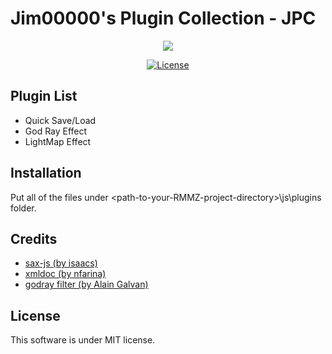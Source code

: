 # Jim00000's Plugin Collection - JPC

<div>
    <p align="center">
        <img src="https://steamcdn-a.akamaihd.net/steam/apps/1096900/header.jpg?t=1599085057">
    </p>
    <p align="center">
        <a href="https://github.com/Jim00000/RMMZ-Plugin-Collection/blob/master/LICENSE">
            <img src="https://img.shields.io/github/license/Jim00000/RMMZ-Plugin-Collection" alt="License">
        </a>
    </p>
</div>

## Plugin List
- Quick Save/Load
- God Ray Effect
- LightMap Effect

## Installation

Put all of the files under \<path-to-your-RMMZ-project-directory\>\js\plugins folder.

## Credits
- [sax-js (by isaacs)](https://github.com/isaacs/sax-js)
- [xmldoc (by nfarina)](https://github.com/nfarina/xmldoc)
- [godray filter (by Alain Galvan)](https://github.com/pixijs/pixi-filters/tree/master/filters/godray)

## License

This software is under MIT license.